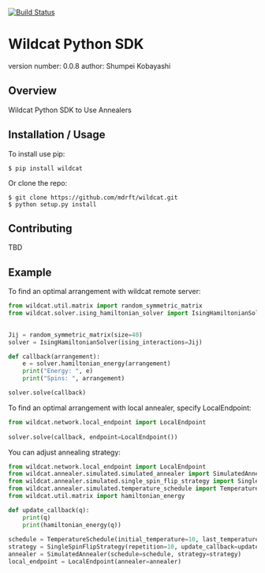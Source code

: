 [![Build Status](https://travis-ci.org/skonb/wildcat_qdk.svg?branch=feature%2Ftravis_ci)](https://travis-ci.org/skonb/wildcat_qdk)

Wildcat Python SDK
===============================

version number: 0.0.8
author: Shumpei Kobayashi

Overview
--------

Wildcat Python SDK to Use Annealers

Installation / Usage
--------------------

To install use pip:

    $ pip install wildcat


Or clone the repo:

    $ git clone https://github.com/mdrft/wildcat.git
    $ python setup.py install
    
Contributing
------------

TBD

Example
-------

To find an optimal arrangement with wildcat remote server:
```python
from wildcat.util.matrix import random_symmetric_matrix
from wildcat.solver.ising_hamiltonian_solver import IsingHamiltonianSolver

     
Jij = random_symmetric_matrix(size=40)
solver = IsingHamiltonianSolver(ising_interactions=Jij)

def callback(arrangement):
    e = solver.hamiltonian_energy(arrangement)
    print("Energy: ", e)
    print("Spins: ", arrangement)

solver.solve(callback)
```



To find an optimal arrangement with local annealer, specify LocalEndpoint:
```python
from wildcat.network.local_endpoint import LocalEndpoint
     
solver.solve(callback, endpoint=LocalEndpoint())
```

You can adjust annealing strategy:
```python
from wildcat.network.local_endpoint import LocalEndpoint
from wildcat.annealer.simulated.simulated_annealer import SimulatedAnnealer
from wildcat.annealer.simulated.single_spin_flip_strategy import SingleSpinFlipStrategy
from wildcat.annealer.simulated.temperature_schedule import TemperatureSchedule
from wildcat.util.matrix import hamiltonian_energy

def update_callback(q):
    print(q)
    print(hamiltonian_energy(q))
    
schedule = TemperatureSchedule(initial_temperature=10, last_temperature=0.1, scale=0.8)
strategy = SingleSpinFlipStrategy(repetition=10, update_callback=update_callback)
annealer = SimulatedAnnealer(schedule=schedule, strategy=strategy)
local_endpoint = LocalEndpoint(annealer=annealer)

```
